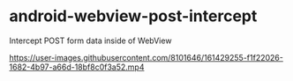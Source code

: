# android-webview-post-intercept
Intercept POST form data inside of WebView


https://user-images.githubusercontent.com/8101646/161429255-f1f22026-1682-4b97-a66d-18bf8c0f3a52.mp4

